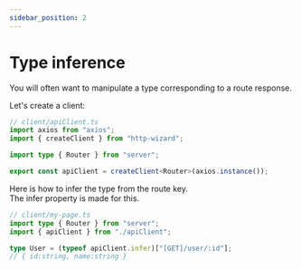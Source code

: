 ```yaml
---
sidebar_position: 2
---
```


# Type inference

You will often want to manipulate a type corresponding to a route response.

Let's create a client:

```typescript title="Create client"
// client/apiClient.ts
import axios from "axios";
import { createClient } from "http-wizard";

import type { Router } from "server";

export const apiClient = createClient<Router>(axios.instance());
```

Here is how to infer the type from the route key.  
The infer property is made for this.

```typescript title="apiClient usage"
// client/my-page.ts
import type { Router } from "server";
import { apiClient } from "./apiClient";

type User = (typeof apiClient.infer)["[GET]/user/:id"];
// { id:string, name:string }
```
